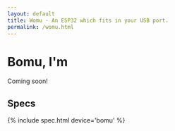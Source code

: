 ```yaml
---
layout: default
title: Womu - An ESP32 which fits in your USB port.
permalink: /womu.html
---
```


# Bomu, I'm

Coming soon!

## Specs

{% include spec.html device='bomu' %}
